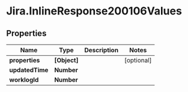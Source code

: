 # Jira.InlineResponse200106Values

## Properties

Name | Type | Description | Notes
------------ | ------------- | ------------- | -------------
**properties** | **[Object]** |  | [optional] 
**updatedTime** | **Number** |  | 
**worklogId** | **Number** |  | 


